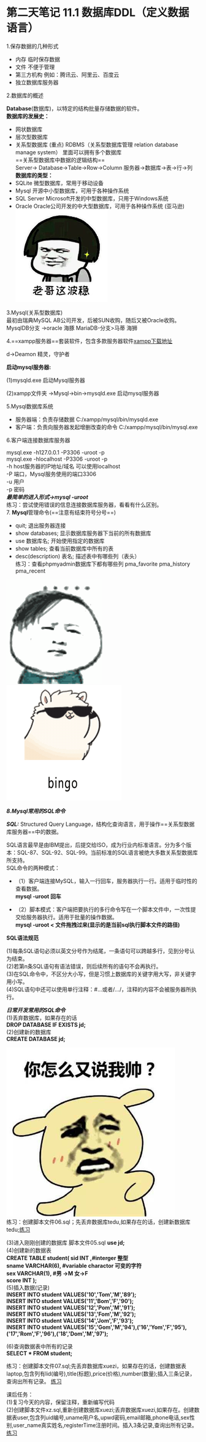 # 第二天笔记 11.1  数据库DDL（定义数据语言）  
 1.保存数据的几种形式  
 + 内存 临时保存数据  
 + 文件 不便于管理
 + 第三方机构 例如：腾讯云、阿里云、百度云
 + 独立数据库服务器  
 
2.数据库的概述  

**Database**(数据库)，以特定的结构批量存储数据的软件。   
**数据库的发展史：**  
+ 网状数据库
+ 层次型数据库  
+ 关系型数据库 (重点)  RDBMS（关系型数据库管理 relation database manage system） 里面可以拥有多个数据库  
==关系型数据库中数据的逻辑结构==  
Server-> Database->Table->Row->Column
服务器->数据库->表->行->列   
**数据库的类型：**  
+ SQLite 微型数据库，常用于移动设备
+ Mysql 开源中小型数据库，可用于各种操作系统
+ SQL Server Microsoft开发的中型数据库，只用于Windows系统
+ Oracle Oracle公司开发的中大型数据库，可用于各种操作系统 (亚马逊)   
![老哥稳住呀](timg.jpg)

3.Mysql(关系型数据库)   
最初由瑞典MySQL AB公司开发，后被SUN收购，随后又被Oracle收购。
MysqlDB分支 ->oracle 海豚
MariaDB-分支>马蒂  海狮  

4.==xampp服务器==套装软件，包含多款服务器软件[xampp下载地址](https://www.apachefriends.org/download)  

d->Deamon 精灵，守护者   

**启动mysql服务器:** 

(1)mysqld.exe 启动Mysql服务器

(2)xampp文件夹 ->Mysql->bin->mysqld.exe   启动mysql服务器  

5.Mysql数据库系统  
+ 服务器端：负责存储数据
 C:/xampp/mysql/bin/mysqld.exe
+ 客户端：负责向服务器发起增删改查的命令
    C:/xampp/mysql/bin/mysql.exe  

6.客户端连接数据库服务器   

mysql.exe -h127.0.0.1 -P3306 -uroot -p   
mysql.exe -hlocalhost -P3306 -uroot -p  
-h host服务器的IP地址/域名 可以使用localhost  
-P 端口，Mysql服务使用的端口3306  
-u 用户   
-p 密码  
***最简单的进入形式->mysql -uroot***  
练习：尝试使用错误的信息连接数据库服务器，看看有什么区别。  
7. **Mysql**管理命令(==注意有结束符号分号==)  
+ quit; 退出服务器连接
+ show databases; 显示数据库服务器下当前的所有数据库 
+ use 数据库名; 开始使用指定的数据库
+ show tables; 查看当前数据库中所有的表
+ desc(description) 表名;  描述表中有哪些列（表头）   
练习：查看phpmyadmin数据库下都有哪些列
pma_favorite pma_history pma_recent   

![老哥稳住呀](timg_1.gif)    ![帅老哥](handsome.gif)
 
***8.Mysql常用的SQL命令*** 

***SQL:*** Structured Query Language，结构化查询语言，用于操作==关系型数据库服务器==中的数据。  

SQL语言最早是由IBM提出，后提交给ISO，成为行业内标准语言。分为多个版本：SQL-87、SQL-92、SQL-99。当前标准的SQL语言被绝大多数关系型数据库所支持。  
SQL命令的两种模式：
+ （1）客户端连接MySQL，输入一行回车，服务器执行一行。适用于临时性的查看数据。  
**mysql -uroot  回车**  

+ （2）脚本模式：客户端把要执行的多行命令写在一个脚本文件中，一次性提交给服务器执行。适用于批量的操作数据。    
**mysql -uroot < 文件拖拽过来(显示的是当前sql执行脚本文件的路径)**  

**SQL语法规范**   

(1)每条SQL语句必须以英文分号作为结尾，一条语句可以跨越多行，见到分号认为结束。  
(2)若第n条SQL语句有语法错误，则后续所有的语句不会再执行。  
(3)在SQL命令中，不区分大小写，但是习惯上数据库的关键字用大写，非关键字用小写。  
(4)SQL语句中还可以使用单行注释：#...或者/*...*/，注释的内容不会被服务器所执行。  

***日常开发常用的SQL命令***  
(1)丢弃数据库，如果存在的话  
**DROP DATABASE IF EXISTS jd;**  
(2)创建新的数据库  
**CREATE DATABASE jd;**  

![帅的一批](lx.jpg)   
练习：创建脚本文件06.sql；先丢弃数据库tedu,如果存在的话，创建新数据库tedu;[练习](mysql/06.sql)

(3)进入刚刚创建的数据库  脚本文件05.sql 
**use jd;**  
(4)创建新的数据表  
**CREATE TABLE student(
    sid INT  ,#interger 整型  
    sname VARCHAR(6), #variable charactor 可变的字符  
    sex VARCHAR(1), #男 ->M 女->F  
    score INT
);**  
(5)插入数据(记录)  
**INSERT INTO student VALUES('10','Tom','M','89');  
INSERT INTO student VALUES('11','Bom','F','90');  
INSERT INTO student VALUES('12','Pom','M','91');  
INSERT INTO student VALUES('13','Fom','M','92');  
INSERT INTO student VALUES('14','Jom','F','93');  
INSERT INTO student VALUES('15','Gom','M','94'),('16','Yom','F','95'),('17','Rom','F','96'),('18','Dom','M','97');**  

(6)查询数据表中所有的记录  
**SELECT * FROM student;**  

练习：创建脚本文件07.sql;先丢弃数据库xuezi，如果存在的话，创建数据表laptop,包含列有lid(编号),title(标题),price(价格),number(数量);插入三条记录，查询出所有记录。  [练习](mysql/07.sql)

课后任务：  
(1)复习今天的内容，保留注释，重新编写代码  
(2)创建脚本文件xz.sql,重新创建数据库xuezi;丢弃数据库xuezi,如果存在。创建数据表user,包含列uid编号,uname用户名,upwd密码,email邮箱,phone电话,sex性别,user_name真实姓名,registerTime注册时间。插入3条记录,查询出所有记录。 
[练习](mysql/xz.sql)


 




